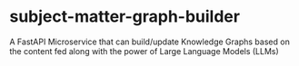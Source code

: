 # subject-matter-graph-builder
A FastAPI Microservice that can build/update Knowledge Graphs based on the content fed along with the power of Large Language Models (LLMs) 
